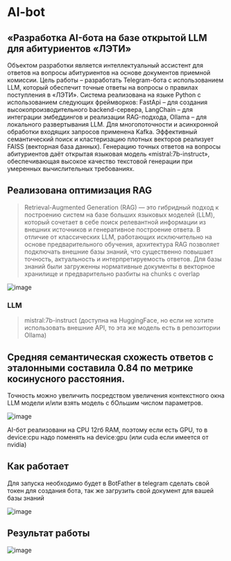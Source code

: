 # AI-bot
## «Разработка AI-бота на базе открытой LLM для абитуриентов «ЛЭТИ»
Объектом разработки является интеллектуальный ассистент для ответов на вопросы абитуриентов на основе документов приемной комиссии. Цель работы – разработать Telegram-бота с использованием LLM, который обеспечит точные ответы на вопросы о правилах поступления в «ЛЭТИ».
Система реализована на языке Python с использованием следующих фреймворков: FastApi – для создания высокопроизводительного backend-сервера, LangChain – для интеграции эмбеддингов и реализации RAG-подхода, Оllama – для локального развертывания LLM. Для многопоточности и асинхронной обработки входящих запросов применена Kafka. Эффективный семантический поиск и кластеризацию плотных векторов реализует FAISS (векторная база данных). Генерацию точных ответов на вопросы абитуриентов даёт открытая языковая модель «mistral:7b-instruct», обеспечивающая высокое качество текстовой генерации при умеренных вычислительных требованиях.
## Реализована оптимизация RAG
>Retrieval-Augmented Generation (RAG) — это гибридный подход к построению систем на базе больших языковых моделей (LLM), который сочетает в себе поиск релевантной информации из внешних источников и генеративное построение ответа. В отличие от классических LLM, работающих исключительно на основе предварительного обучения, архитектура RAG позволяет подключать внешние базы знаний, что существенно повышает точность, актуальность и интерпретируемость ответов.
Для базы знаний были загруженны нормативные документы в векторное хранилище и предварительно разбиты на chunks с overlap

![image](https://github.com/user-attachments/assets/54b40ae0-0bdd-4fee-aee1-e98ed3e62f75)

### LLM
> mistral:7b-instruct (доступна на HuggingFace, но если не хотите использовать внешние API, то эта же модель есть в репозитории Ollama)
## Cредняя семантическая схожесть ответов с эталонными составила 0.84 по метрике косинусного расстояния.
Точность можно увеличить посредством увеличения контекстного окна LLM модели и/или взять модель с бОльшим числом параметров.

![image](https://github.com/user-attachments/assets/0a88693a-9e81-44eb-9f45-9ea9e61459bc)

AI-бот реализовани на CPU 12гб RAM, поэтому если есть GPU, то в device:cpu надо поменять на device:gpu (или cuda если имеется от nvidia)
## Как работает
Для запуска необходимо будет в BotFather в telegram сделать свой токен для создания бота, так же загрузить свой документ для вашей базы знаний

![image](https://github.com/user-attachments/assets/66dd149a-ad62-474d-ac73-d13703a414fd)

## Результат работы

![image](https://github.com/user-attachments/assets/52636fe8-5025-4836-9fa7-3cb09c71f48f)



